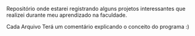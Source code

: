 Repositório onde estarei registrando alguns projetos interessantes que realizei durante meu aprendizado na faculdade.

Cada Arquivo Terá um comentário explicando o conceito do programa :)
